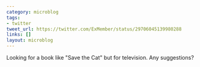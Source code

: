 ```yaml
---
category: microblog
tags:
- twitter
tweet_url: https://twitter.com/ExMember/status/29706045139980288
links: []
layout: microblog
---
```

Looking for a book like "Save the Cat" but for television. Any suggestions?
